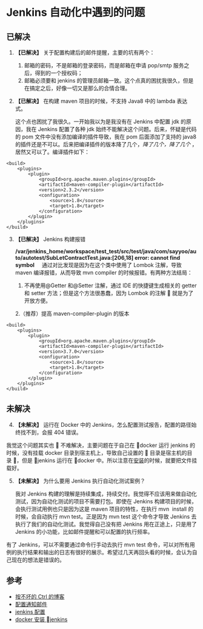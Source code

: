 # Jenkins 自动化中遇到的问题

## 已解决

1. **【已解决】** 关于配置构建后的邮件提醒，主要的坑有两个：

   1. 邮箱的密码，不是邮箱的登录密码，而是邮箱在申请 pop/smtp 服务之后，得到的一个授权码；
   2. 邮箱必须要和 jenkins 的管理员邮箱一致。这个点真的困扰我很久，但是在搞定之后，好像一切又是那么的合情合理。

2. **【已解决】** 在构建 maven 项目的时候，不支持 Java8 中的 lambda 表达式。

   这个点也困扰了我很久。一开始我以为是我没有在 Jenkins 中配置 jdk 的原因，我在 Jenkins 配置了各种 jdk 始终不能解决这个问题。后来，怀疑是代码的 pom 文件中没有添加编译的插件导致，我在 pom 后面添加了支持的 java8 的插件还是不可以。后来把编译插件的版本降了几个，_降了几个，降了几个_ ，居然又可以了。编译插件如下：

```java(maven)
<build>
    <plugins>
        <plugin>
            <groupId>org.apache.maven.plugins</groupId>
            <artifactId>maven-compiler-plugin</artifactId>
            <version>2.3.2</version>
            <configuration>
                <source>1.8</source>
                <target>1.8</target>
            </configuration>
        </plugin>
    </plugins>
</build>
```

3. **【已解决】** Jenkins 构建报错

   <strong>/var/jenkins_home/workspace/test_test/src/test/java/com/sayyoo/auto/autotest/SubLetContractTest.java:[206,18] error: cannot find symbol</strong>
       通过对比发现是因为在这个类中使用了 Lombok 注解，导致 maven 编译报错，从而导致 mvn compiler 的时候报错。有两种方法结局：

   1. 不再使用@Getter 和@Setter 注解，通过 IDE 的快捷键生成相关的 getter 和 setter 方法；但是这个方法很愚蠢，因为 Lombok 的注解  就是为了开放方便。

   2.（推荐）提高 maven-compiler-plugin 的版本

```java(maven)
<build>
    <plugins>
        <plugin>
            <groupId>org.apache.maven.plugins</groupId>
            <artifactId>maven-compiler-plugin</artifactId>
            <version>3.7.0</version>
            <configuration>
                <source>1.8</source>
                <target>1.8</target>
            </configuration>
        </plugin>
    </plugins>
</build>
```

## 未解决

4. **【未解决】** 运行在 Docker 中的 Jenkins，怎么配置测试报告，配置的路径始终找不到，会报 404 错误。

我觉这个问题其实也  不难解决，主要问题在于自己在 docker 运行 jenkins 的时候，没有挂载 docker 目录到宿主机上，导致自己设置的  目录是宿主机的目录 ，但是 jenkins 运行在 docker 中。所以注意在[安装](jenkins.md)的时候，就要把文件挂载好。

5. **【未解决】** 为什么要用 Jenkins 执行自动化测试案例？

   我对 Jenkins 构建的理解是持续集成，持续交付。我觉得不应该用来做自动化测试，因为自动化测试的项目不需要打包。即使在 Jenkins 构建项目的时候，会执行测试用例也只是因为这是 maven 项目的特性，在执行 mvn  install 的时候，会自动执行 mvn test。正是因为 mvn test 这个命令才导致 Jenkins 去执行了我们的自动化测试。我觉得自己没有把 Jenkins 用在正途上，只是用了 Jenkins 的小功能，比如邮件提醒和可以配置的执行频率。

有了 Jenkins，可以不需要通过命令行手动去执行 mvn test 命令，可以对所有用例的执行结果和输出的日志有很好的展示。希望过几天再回头看的时候，会认为自己现在的想法是错误的。

## 参考

- [按不坏的 Ctrl 的博客](https://blog.csdn.net/gxb2260/article/details/80934351)
- [配置通知邮件](jenkins_mail.md)
- [jenkins 配置](jenkins_setup.md)
- [docker 安装 jenkins](jenkins.md)

